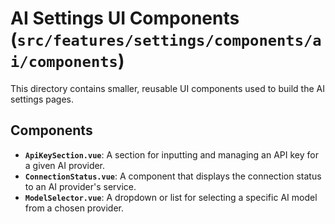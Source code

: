 # AI Settings UI Components (`src/features/settings/components/ai/components`)

This directory contains smaller, reusable UI components used to build the AI settings pages.

## Components

-   **`ApiKeySection.vue`**: A section for inputting and managing an API key for a given AI provider.
-   **`ConnectionStatus.vue`**: A component that displays the connection status to an AI provider's service.
-   **`ModelSelector.vue`**: A dropdown or list for selecting a specific AI model from a chosen provider. 